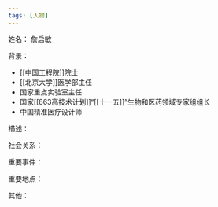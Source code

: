 ```yaml
---
tags: [人物]
---
```


姓名：
詹启敏

背景：
- [[中国工程院]]院士
- [[北京大学]]医学部主任
- 国家重点实验室主任
- 国家[[863高技术计划]]“[[十一五]]”生物和医药领域专家组组长
- 中国精准医疗设计师

描述：

社会关系：

重要事件：

重要地点：

其他：
